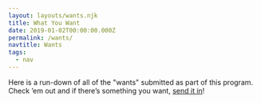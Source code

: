 ```yaml
---
layout: layouts/wants.njk
title: What You Want
date: 2019-01-02T00:00:00.000Z
permalink: /wants/
navtitle: Wants
tags:
  - nav
---
```


Here is a run-down of all of the "wants" submitted as part of this program. Check ’em out and if there’s something you want, [send it in](/#submit)!